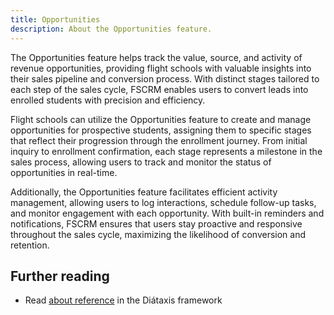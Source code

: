 ```yaml
---
title: Opportunities
description: About the Opportunities feature.
---
```


The Opportunities feature helps track the value, source, and activity of revenue opportunities, providing flight schools with valuable insights into their sales pipeline and conversion process. With distinct stages tailored to each step of the sales cycle, FSCRM enables users to convert leads into enrolled students with precision and efficiency.

Flight schools can utilize the Opportunities feature to create and manage opportunities for prospective students, assigning them to specific stages that reflect their progression through the enrollment journey. From initial inquiry to enrollment confirmation, each stage represents a milestone in the sales process, allowing users to track and monitor the status of opportunities in real-time.

Additionally, the Opportunities feature facilitates efficient activity management, allowing users to log interactions, schedule follow-up tasks, and monitor engagement with each opportunity. With built-in reminders and notifications, FSCRM ensures that users stay proactive and responsive throughout the sales cycle, maximizing the likelihood of conversion and retention.


## Further reading

- Read [about reference](https://diataxis.fr/reference/) in the Diátaxis framework